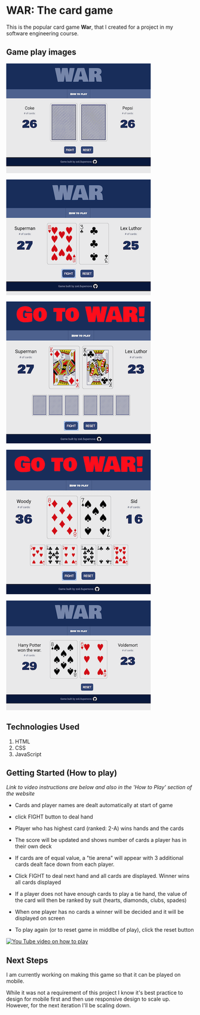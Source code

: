 # WAR: The card game
This is the popular card game **War**, that I created for a project in my software engineering course.

## Game play images

![game play start](images/readme/gamePlayStart.png "Start of game")

![game play clicked fight](images/readme/gamePlayFight.png "Click fight to deal hand") 

![game play tie](images/readme/gamePlayInTie.png "Game play 'Go to War'")

![game play tie result](images/readme/gamePlayInTieResult.png "Game Play Go to War")

![game play winner](images/readme/gamePlayWinner.png "Game Play Winner")


## Technologies Used
1. HTML
2. CSS
3. JavaScript

## Getting Started (How to play)
*Link to video instructions are below and also in the 'How to Play' section of the website*

+ Cards and player names are dealt automatically at start of game

+ click FIGHT button to deal hand

+ Player who has highest card (ranked: 2-A) wins hands and the cards

+ The score will be updated and shows number of cards a player has in their own deck

+ If cards are of equal value, a "tie arena" will appear with 3 additional cards dealt face down from each player.

+ Click FIGHT to deal next hand and all cards are displayed. Winner wins all cards displayed

+ If a player does not have enough cards to play a tie hand, the value of the card will then be ranked by suit (hearts, diamonds, clubs, spades)

+ When one player has no cards a winner will be decided and it will be displayed on screen

+ To play again (or to reset game in middlbe of play), click the reset button

[![You Tube video on how to play](http://img.youtube.com/vi/YOUTUBE_VIDEO_ID_HERE/0.jpg)](https://youtu.be/LeB_PnAWJXA)


## Next Steps
I am currently working on making this game so that it can be played on mobile. 

While it was not a requirement of this project I know it's best practice to design for mobile first and then use responsive design to scale up. However, for the next iteration I'll be scaling down.

